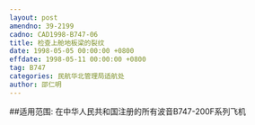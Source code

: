 ```yaml
---
layout: post
amendno: 39-2199
cadno: CAD1998-B747-06
title: 检查上舱地板梁的裂纹
date: 1998-05-05 00:00:00 +0800
effdate: 1998-05-11 00:00:00 +0800
tag: B747
categories: 民航华北管理局适航处
author: 邵仁明
---
```


##适用范围:
在中华人民共和国注册的所有波音B747-200F系列飞机


